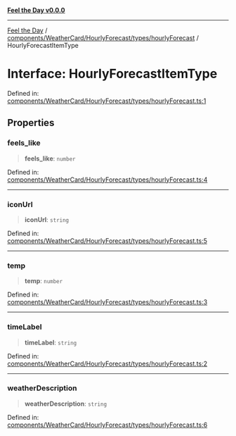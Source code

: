 [**Feel the Day v0.0.0**](../../../../../../README.md)

***

[Feel the Day](../../../../../../README.md) / [components/WeatherCard/HourlyForecast/types/hourlyForecast](../README.md) / HourlyForecastItemType

# Interface: HourlyForecastItemType

Defined in: [components/WeatherCard/HourlyForecast/types/hourlyForecast.ts:1](https://github.com/HyeinKang/feel-the-day/blob/8289c79f2741a9407fd7ce6a81056ae02e4eeed7/src/components/WeatherCard/HourlyForecast/types/hourlyForecast.ts#L1)

## Properties

### feels\_like

> **feels\_like**: `number`

Defined in: [components/WeatherCard/HourlyForecast/types/hourlyForecast.ts:4](https://github.com/HyeinKang/feel-the-day/blob/8289c79f2741a9407fd7ce6a81056ae02e4eeed7/src/components/WeatherCard/HourlyForecast/types/hourlyForecast.ts#L4)

***

### iconUrl

> **iconUrl**: `string`

Defined in: [components/WeatherCard/HourlyForecast/types/hourlyForecast.ts:5](https://github.com/HyeinKang/feel-the-day/blob/8289c79f2741a9407fd7ce6a81056ae02e4eeed7/src/components/WeatherCard/HourlyForecast/types/hourlyForecast.ts#L5)

***

### temp

> **temp**: `number`

Defined in: [components/WeatherCard/HourlyForecast/types/hourlyForecast.ts:3](https://github.com/HyeinKang/feel-the-day/blob/8289c79f2741a9407fd7ce6a81056ae02e4eeed7/src/components/WeatherCard/HourlyForecast/types/hourlyForecast.ts#L3)

***

### timeLabel

> **timeLabel**: `string`

Defined in: [components/WeatherCard/HourlyForecast/types/hourlyForecast.ts:2](https://github.com/HyeinKang/feel-the-day/blob/8289c79f2741a9407fd7ce6a81056ae02e4eeed7/src/components/WeatherCard/HourlyForecast/types/hourlyForecast.ts#L2)

***

### weatherDescription

> **weatherDescription**: `string`

Defined in: [components/WeatherCard/HourlyForecast/types/hourlyForecast.ts:6](https://github.com/HyeinKang/feel-the-day/blob/8289c79f2741a9407fd7ce6a81056ae02e4eeed7/src/components/WeatherCard/HourlyForecast/types/hourlyForecast.ts#L6)
